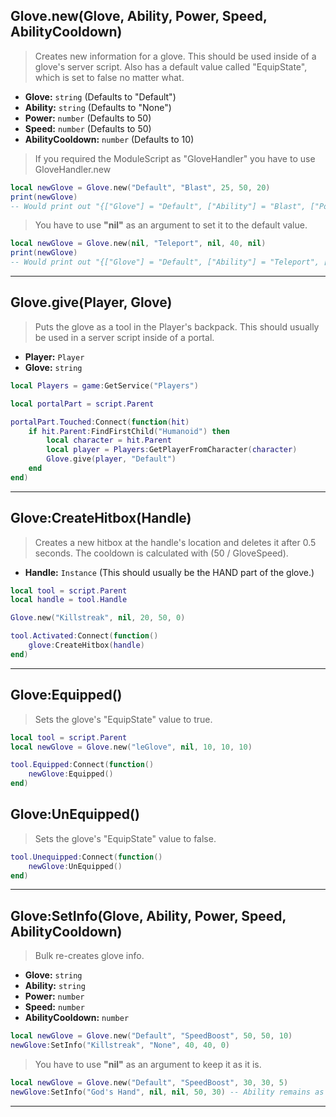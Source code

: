 ## Glove.new(Glove, Ability, Power, Speed, AbilityCooldown)
> Creates new information for a glove. This should be used inside of a glove's server script.
> Also has a default value called "EquipState", which is set to false no matter what.

- **Glove:** `string` (Defaults to "Default")
- **Ability:** `string` (Defaults to "None")
- **Power:** `number` (Defaults to 50)
- **Speed:** `number` (Defaults to 50)
- **AbilityCooldown:** `number` (Defaults to 10)

> If you required the ModuleScript as "GloveHandler" you have to use GloveHandler.new

```lua
local newGlove = Glove.new("Default", "Blast", 25, 50, 20)
print(newGlove)
-- Would print out "{["Glove"] = "Default", ["Ability"] = "Blast", ["Power"] = 25, ["Speed"] = 50, ["AbilityCooldown"] = 20}"
```

> You have to use **"nil"** as an argument to set it to the default value.

```lua
local newGlove = Glove.new(nil, "Teleport", nil, 40, nil)
print(newGlove)
-- Would print out "{["Glove"] = "Default", ["Ability"] = "Teleport", ["Power"] = 50, ["Speed"] = 40, ["AbilityCooldown"] = 10}"
```

---

## Glove.give(Player, Glove)
> Puts the glove as a tool in the Player's backpack. This should usually be used in a server script inside of a portal.

- **Player:** `Player`
- **Glove:** `string`

```lua
local Players = game:GetService("Players")

local portalPart = script.Parent

portalPart.Touched:Connect(function(hit)
    if hit.Parent:FindFirstChild("Humanoid") then
        local character = hit.Parent
        local player = Players:GetPlayerFromCharacter(character)
        Glove.give(player, "Default")
    end
end)
```

---

## Glove:CreateHitbox(Handle)
> Creates a new hitbox at the handle's location and deletes it after 0.5 seconds. The cooldown is calculated with (50 / GloveSpeed).

- **Handle:** `Instance` (This should usually be the HAND part of the glove.)

```lua
local tool = script.Parent
local handle = tool.Handle

Glove.new("Killstreak", nil, 20, 50, 0)

tool.Activated:Connect(function()
    glove:CreateHitbox(handle)
end)
```

---

## Glove:Equipped()
> Sets the glove's "EquipState" value to true.

```lua
local tool = script.Parent
local newGlove = Glove.new("leGlove", nil, 10, 10, 10)

tool.Equipped:Connect(function()
    newGlove:Equipped()
end)
```

## Glove:UnEquipped()
> Sets the glove's "EquipState" value to false.

```lua
tool.Unequipped:Connect(function()
    newGlove:UnEquipped()
end)
```

---

## Glove:SetInfo(Glove, Ability, Power, Speed, AbilityCooldown)
> Bulk re-creates glove info.

- **Glove:** `string`
- **Ability:** `string`
- **Power:** `number`
- **Speed:** `number`
- **AbilityCooldown:** `number`

```lua
local newGlove = Glove.new("Default", "SpeedBoost", 50, 50, 10)
newGlove:SetInfo("Killstreak", "None", 40, 40, 0)
```

> You have to use **"nil"** as an argument to keep it as it is.

```lua
local newGlove = Glove.new("Default", "SpeedBoost", 30, 30, 5)
newGlove:SetInfo("God's Hand", nil, nil, 50, 30) -- Ability remains as "SpeedBoost" and power remains as 30.
```

---

